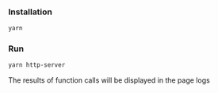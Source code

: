### Installation

```bash
yarn
```

### Run

```bash
yarn http-server
```
The results of function calls will be displayed in the page logs

